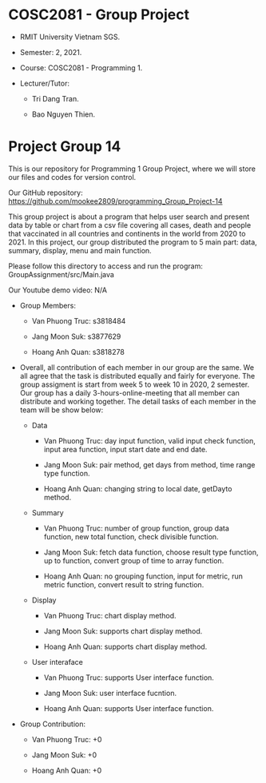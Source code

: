 # COSC2081 - Group Project

* RMIT University Vietnam SGS.

* Semester: 2, 2021.

* Course: COSC2081 - Programming 1.

* Lecturer/Tutor:

	* Tri Dang Tran.

	* Bao Nguyen Thien.

# Project Group 14 

This is our repository for Programming 1 Group Project, where we will store our files and codes for version control.

Our GitHub repository:
https://github.com/mookee2809/programming_Group_Project-14

This group project is about a program that helps user search and present data by table or chart from a csv file covering all cases, death and people that vaccinated in all countries and continents in the world from 2020 to 2021. In this project, our group distributed the program to 5 main part: data, summary, display, menu and main function.

Please follow this directory to access and run the program: GroupAssignment/src/Main.java

Our Youtube demo video: N/A

* Group Members:

	* Van Phuong Truc: s3818484

	* Jang Moon Suk: s3877629

	* Hoang Anh Quan: s3818278

* Overall, all contribution of each member in our group are the same. We all agree that the task is distributed equally and fairly for everyone. The group assigment is start from week 5 to week 10 in 2020, 2 semester. Our group has a daily 3-hours-online-meeting that all member can distribute and working together. The detail tasks of each member in the team will be show below:
	
	
	* Data 

		* Van Phuong Truc: day input function, valid input check function, input area function, input start date and end date.

		* Jang Moon Suk: pair method, get days from method, time range type function.

		* Hoang Anh Quan: changing string to local date, getDayto method.
             
	* Summary 
         
		* Van Phuong Truc: number of group function, group data function, new total function, check divisible function.

		* Jang Moon Suk: fetch data function, choose result type function, up to function, convert group of time to array function.

		* Hoang Anh Quan: no grouping function, input for metric, run metric function, convert result to string function.
        
	* Display 
             
		* Van Phuong Truc: chart display method.

		* Jang Moon Suk: supports chart display method.

		* Hoang Anh Quan: supports chart display method.
	
	* User interaface 
        
		* Van Phuong Truc: supports User interface function.

		* Jang Moon Suk: user interface fucntion.

		* Hoang Anh Quan: supports User interface function.

* Group Contribution:

	* Van Phuong Truc: +0

	* Jang Moon Suk: +0

	* Hoang Anh Quan: +0

